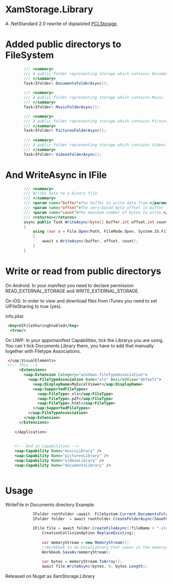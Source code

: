 # XamStorage.Library
A  .NetStandard 2.0 rewrite of dsplaisted [PCLStorage](https://github.com/dsplaisted/PCLStorage).


# Added public directorys to FileSystem

```C#
        /// <summary>
        /// A public folder representing storage which contains Documents 
        /// </summary>
        Task<IFolder> DocumentsFolderAsync(); 
        
        /// <summary>
        /// A public folder representing storage which contains Music
        /// </summary>
        Task<IFolder> MusicFolderAsync();

        /// <summary>
        /// A public folder representing storage which contains Pictures
        /// </summary>
        Task<IFolder> PicturesFolderAsync();
      
        /// <summary>
        /// A public folder representing storage which contains Videos
        /// </summary>
        Task<IFolder> VideosFolderAsync();
```

# And WriteAsync in IFile 
```C#
        /// <summary>
        /// Writes data to a binary file.
        /// </summary>
        /// <param name="buffer">The buffer to write data from.</param>
        /// <param name="offset">The zero-based byte offset in buffer from which to begin copying bytes to the stream.</param>
        /// <param name="count">The maximum number of bytes to write.</param>
        /// <returns></returns>
        async public Task WriteAsync(byte[] buffer,int offset,int count)
        {
            using (var s = File.Open(Path, FileMode.Open, System.IO.FileAccess.ReadWrite))
            {
                await s.WriteAsync(buffer, offset, count);
            }
        }
```
# Write or read from public directorys

On Android:
In your manifest you need to declare permission READ_EXTERNAL_STORAGE and WRITE_EXTERNAL_STORAGE.

On iOS:
In order to view and download files from iTunes you need to set UIFileSharing to true (yes).

info.plist
```xml
 <key>UIFileSharingEnabled</key>
  <true/>
```

On UWP:
In your appxmanifest  Capabilities, tick the Librarys you are using.
You can´t tick Documents Library there, you have to add that manually together with Filetype Associations.
```xml
 </uap:VisualElements>
 <!-- This -->
      <Extensions>
        <uap:Extension Category="windows.fileTypeAssociation">
          <uap:FileTypeAssociation Name="xls" DesiredView="default">
            <uap:DisplayName>MyExcelViewer</uap:DisplayName>
            <uap:SupportedFileTypes>
              <uap:FileType>.xls</uap:FileType>
              <uap:FileType>.pdf</uap:FileType>
              <uap:FileType>.html</uap:FileType>
            </uap:SupportedFileTypes>
          </uap:FileTypeAssociation>
        </uap:Extension>
      </Extensions>
      
    </Application>
    
    
    <!-- And in Capabilities -->
    <uap:Capability Name="musicLibrary" />
    <uap:Capability Name="picturesLibrary" />
    <uap:Capability Name="videosLibrary" />
    <uap:Capability Name="documentsLibrary" />
    
```

# Usage
WriteFile in Documents directory Example.
```C#
            IFolder rootFolder =await  FileSystem.Current.DocumentsFolderAsync();
            IFolder folder  = await rootFolder.CreateFolderAsync(SaveFolderName, CreationCollisionOption.OpenIfExists);

            IFile file = await folder.CreateFileAsync((fileName + ".xls").ToSafeFileName(),
                CreationCollisionOption.ReplaceExisting);
                 
                var memoryStream = new MemoryStream();
                //Workbook is an ExcelLibrary that saves in the memoryStream
                Workbook.SaveAs(memoryStream);
                
                var bytes = memoryStream.ToArray();
                await file.WriteAsync(bytes, 0, bytes.Length);
```


Released on Nuget as XamStorage.Library
